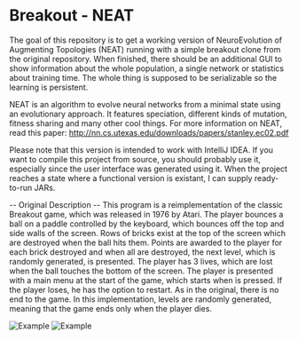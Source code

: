 Breakout - NEAT
========

The goal of this repository is to get a working version of NeuroEvolution of Augmenting Topologies (NEAT) running with a simple breakout clone from the original repository.
When finished, there should be an additional GUI to show information about the whole population, a single network or statistics about training time.
The whole thing is supposed to be serializable so the learning is persistent.

NEAT is an algorithm to evolve neural networks from a minimal state using an evolutionary approach. It features speciation, different kinds of mutation, fitness sharing and many other cool things.
For more information on NEAT, read this paper: http://nn.cs.utexas.edu/downloads/papers/stanley.ec02.pdf

Please note that this version is intended to work with IntelliJ IDEA. If you want to compile this project from source, you should probably use it, especially since the user interface was generated using it. When the project reaches a state where a functional version is existant, I can supply ready-to-run JARs.

-- Original Description --
This program is a reimplementation of the classic Breakout game, which was released in 1976 by Atari. The player bounces a ball on a paddle controlled by the keyboard, which bounces off the top and side walls of the screen. Rows of bricks exist at the top of the screen which are destroyed when the ball hits them. Points are awarded to the player for each brick destroyed and when all are destroyed, the next level, which is randomly generated, is presented. The player has 3 lives, which are lost when the ball touches the bottom of the screen. 
The player is presented with a main menu at the start of the game, which starts when <SPACE> is pressed. If the player loses, he has the option to restart. As in the original, there is no end to the game. In this implementation, levels are randomly generated, meaning that the game ends only when the player dies.

![Example](https://raw.github.com/zacoppotamus/Breakout/master/Screenshot%202.png) ![Example](https://raw.github.com/zacoppotamus/Breakout/master/Screenshot%201.png)


